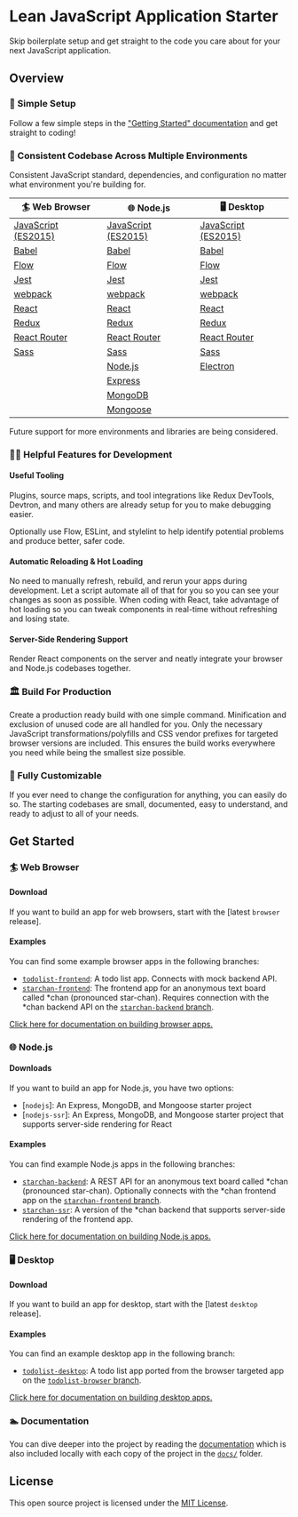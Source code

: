 # Lean JavaScript Application Starter
Skip boilerplate setup and get straight to the code you care about for your next JavaScript application.

## Overview
### 🚀 Simple Setup
Follow a few simple steps in the ["Getting Started" documentation](docs/getting_started.md) and get straight to coding!

### 🌙 Consistent Codebase Across Multiple Environments
Consistent JavaScript standard, dependencies, and configuration no matter what environment you're building for.

| 🏄‍ Web Browser                                          | 🌐 Node.js                                              | 🖥️ Desktop                                              |
|--------------------------------------------------------|--------------------------------------------------------|--------------------------------------------------------|
| [JavaScript (ES2015)](docs/javascript_features.md)     | [JavaScript (ES2015)](docs/javascript_features.md)     | [JavaScript (ES2015)](docs/javascript_features.md)     |
| [Babel](https://babeljs.io)                            | [Babel](https://babeljs.io)                            | [Babel](https://babeljs.io)                            |
| [Flow](https://flow.org)                               | [Flow](https://flow.org)                               | [Flow](https://flow.org)                               |
| [Jest](https://jestjs.io)                              | [Jest](https://jestjs.io)                              | [Jest](https://jestjs.io)                              |
| [webpack](https://webpack.js.org)                      | [webpack](https://webpack.js.org)                      | [webpack](https://webpack.js.org)                      |
| [React](https://reactjs.org)                           | [React](https://reactjs.org)                           | [React](https://reactjs.org)                           |
| [Redux](https://redux.js.org)                          | [Redux](https://redux.js.org)                          | [Redux](https://redux.js.org)                          |
| [React Router](https://reacttraining.com/react-router) | [React Router](https://reacttraining.com/react-router) | [React Router](https://reacttraining.com/react-router) |
| [Sass](https://sass-lang.com)                          | [Sass](https://sass-lang.com)                          | [Sass](https://sass-lang.com)                          |
|                                                        | [Node.js](https://nodejs.org)                          | [Electron](https://electronjs.org)                     |
|                                                        | [Express](https://expressjs.com)                       |                                                        |
|                                                        | [MongoDB](https://mongodb.com)                         |                                                        |
|                                                        | [Mongoose](https://mongoosejs.com)                     |                                                        |

Future support for more environments and libraries are being considered.

### 👩‍💻 Helpful Features for Development
#### Useful Tooling
Plugins, source maps, scripts, and tool integrations like Redux DevTools, Devtron, and many others are already setup for you to make debugging easier.

Optionally use Flow, ESLint, and stylelint to help identify potential problems and produce better, safer code.

#### Automatic Reloading & Hot Loading
No need to manually refresh, rebuild, and rerun your apps during development. Let a script automate all of that for you so you can see your changes as soon as possible. When coding with React, take advantage of hot loading so you can tweak components in real-time without refreshing and losing state.

#### Server-Side Rendering Support
Render React components on the server and neatly integrate your browser and Node.js codebases together.

### 🏛️ Build For Production
Create a production ready build with one simple command. Minification and exclusion of unused code are all handled for you. Only the necessary JavaScript transformations/polyfills and CSS vendor prefixes for targeted browser versions are included. This ensures the build works everywhere you need while being the smallest size possible.

### 🔧 Fully Customizable
If you ever need to change the configuration for anything, you can easily do so. The starting codebases are small, documented, easy to understand, and ready to adjust to all of your needs.

## Get Started
### 🏄‍ Web Browser
#### Download
If you want to build an app for web browsers, start with the [latest `browser` release].

#### Examples
You can find some example browser apps in the following branches:

- [`todolist-frontend`](https://github.com/IsaacLean/lean-web-app-starter/tree/todolist-browser): A todo list app. Connects with mock backend API.
- [`starchan-frontend`](https://github.com/IsaacLean/lean-web-app-starter/tree/starchan-frontend): The frontend app for an anonymous text board called *chan (pronounced star-chan). Requires connection with the *chan backend API on the [`starchan-backend` branch](https://github.com/IsaacLean/lean-web-app-starter/tree/starchan-backend).

[Click here for documentation on building browser apps.](docs/browser/README.md)

### 🌐 Node.js
#### Downloads
If you want to build an app for Node.js, you have two options:

- [`nodejs`]: An Express, MongoDB, and Mongoose starter project
- [`nodejs-ssr`]: An Express, MongoDB, and Mongoose starter project that supports server-side rendering for React

#### Examples
You can find example Node.js apps in the following branches:

- [`starchan-backend`](https://github.com/IsaacLean/lean-web-app-starter/tree/starchan-backend): A REST API for an anonymous text board called *chan (pronounced star-chan). Optionally connects with the *chan frontend app on the [`starchan-frontend` branch](https://github.com/IsaacLean/lean-web-app-starter/tree/starchan-frontend).
- [`starchan-ssr`](https://github.com/IsaacLean/lean-web-app-starter/tree/starchan-ssr): A version of the *chan backend that supports server-side rendering of the frontend app.

[Click here for documentation on building Node.js apps.](docs/nodejs/README.md)

### 🖥️ Desktop
#### Download
If you want to build an app for desktop, start with the [latest `desktop` release].

#### Examples
You can find an example desktop app in the following branch:

- [`todolist-desktop`](https://github.com/IsaacLean/lean-web-app-starter/tree/todolist-desktop): A todo list app ported from the browser targeted app on the [`todolist-browser` branch](https://github.com/IsaacLean/lean-web-app-starter/tree/todolist-browser).

[Click here for documentation on building desktop apps.](docs/desktop/README.md)

### 🏊 Documentation
You can dive deeper into the project by reading the [documentation](docs/README.md) which is also included locally with each copy of the project in the [`docs/`](docs) folder.

## License
This open source project is licensed under the [MIT License](https://choosealicense.com/licenses/mit).